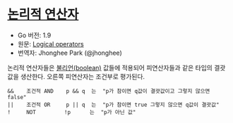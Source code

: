 # [논리적 연산자](#logical-operators)

* Go 버전: 1.9
* 원문: [Logical operators](https://golang.org/ref/spec#Logical_operators)
* 번역자: Jhonghee Park (@jhonghee)

논리적 연산자들은 [불리언(boolean)](/Types/boolean_types.html) 값들에 적용되어 피연산자들과 같은 타입의 결괏값을 생산한다. 오른쪽 피연산자는 조건부로 평가된다.

```
&&    조건적 AND    p && q  는  "p가 참이면 q값이 결괏값이고 그렇지 않으면 false"
||    조건적 OR     p || q  는  "p가 참이면 true 그렇지 않으면 q값이 결괏값"
!     NOT         !p      는  "p가 아닌 값"
```
